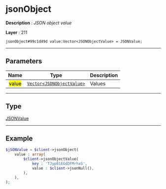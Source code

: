 # jsonObject

**Description** : *JSON object value*

**Layer** : 211

```tl
jsonObject#99c1d49d value:Vector<JSONObjectValue> = JSONValue;
```

---

## Parameters

| Name | Type | Description |
| :---: | :---: | :--- |
| <mark>value</mark> | [`Vector<JSONObjectValue>`](type/JSONObjectValue) | Values |

---

## Type

[JSONValue](type/JSONValue)

---

## Example

```php
$jSONValue = $client->jsonObject(
	value : array(
		$client->jsonObjectValue(
			key : 'TJyp81EGdDFMrhxS',
			value : $client->jsonNull(),
		),
	),
);
```